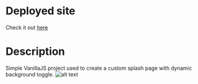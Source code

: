 # Deployed site

Check it out [here](https://luisluft.github.io/luftSplashPage/)

# Description

Simple VanillaJS project used to create a custom splash page with dynamic background toggle.
![alt text](https://i.imgur.com/OqUkYCk.png)
